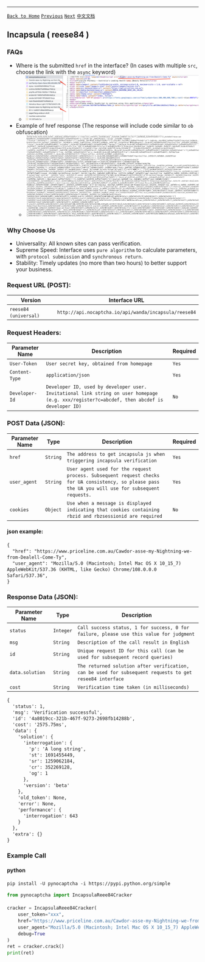 ------
[`Back to Home`](en.md)    [`Previous`](hcaptcha.md)    [`Next`](incapsula_utmvc.md)    [`中文文档`](../zh-CN/incapsula.md)

## Incapsula ( reese84 )

### FAQs

* Where is the submitted `href` in the interface? (In cases with multiple `src`, choose the link with the `async` keyword)
    * ![incapsula](/images/incapsula/incapsula.png)
* Example of href response (The response will include code similar to `ob` obfuscation)
    * ![incapsula](/images/incapsula/incapsula2.png)

### Why Choose Us

* Universality: All known sites can pass verification.
* Supreme Speed: Interface uses `pure algorithm` to calculate parameters, with `protocol submission` and `synchronous return`.
* Stability: Timely updates (no more than two hours) to better support your business.

### Request URL (POST):

| Version               | Interface URL                                                |
|-------------------|---------------------------------------------------------|
| `reese84 (universal)` | `http://api.nocaptcha.io/api/wanda/incapsula/reese84` |

### Request Headers:

| Parameter Name | Description | Required |
|----------------|-------------|----------|
| `User-Token`   | `User secret key, obtained from homepage` | `Yes` |
| `Content-Type` | `application/json` | `Yes` |
| `Developer-Id` | `Developer ID, used by developer user. Invitational link string on user homepage (e.g. xxx/register?c=abcdef, then abcdef is developer ID)` | `No` |

### POST Data (JSON):

| Parameter Name | Type       | Description | Required |
|----------------|------------|-------------|----------|
| `href`         | `String`   | `The address to get incapsula js when triggering incapsula verification` | `Yes` |
| `user_agent`   | `String`   | `User agent used for the request process. Subsequent request checks for UA consistency, so please pass the UA you will use for subsequent requests.` | `Yes` |
| `cookies` | `Object`  | `Use when a message is displayed indicating that cookies containing rbzid and rbzsessionid are required`                                                                                                      | `No` |


#### json example:

```
{
  "href": "https://www.priceline.com.au/Cawdor-asse-my-Nightning-we-from-Dealell-Come-Ty",
  "user_agent": "Mozilla/5.0 (Macintosh; Intel Mac OS X 10_15_7) AppleWebKit/537.36 (KHTML, like Gecko) Chrome/108.0.0.0 Safari/537.36",
}
```

### Response Data (JSON):

| Parameter Name  | Type       | Description |
|-----------------|------------|-------------|
| `status`        | `Integer`  | `Call success status, 1 for success, 0 for failure, please use this value for judgment` |
| `msg`           | `String`   | `Description of the call result in English` |
| `id`            | `String`   | `Unique request ID for this call (can be used for subsequent record queries)` |
| `data.solution` | `String`   | `The returned solution after verification, can be used for subsequent requests to get resee84 interface` |
| `cost`          | `String`   | `Verification time taken (in milliseconds)` |

```
{
  'status': 1,
  'msg': 'Verification successful',
  'id': '4a8019cc-321b-467f-9273-2698fb14288b',
  'cost': '2575.75ms',
  'data': {
    'solution': {
      'interrogation': {
        'p': 'A long string',
        'st': 1691455449,
        'sr': 1259062184,
        'cr': 352269128,
        'og': 1
      },
      'version': 'beta'
    },
    'old_token': None,
    'error': None,
    'performance': {
      'interrogation': 643
    }
  },
  'extra': {}
}
```


### Example Call

#### python

```shell
pip install -U pynocaptcha -i https://pypi.python.org/simple
```

```python
from pynocaptcha import IncapsulaReee84Cracker

cracker = IncapsulaReee84Cracker(
    user_token="xxx",
    href="https://www.priceline.com.au/Cawdor-asse-my-Nightning-we-from-Dealell-Come-Ty",
    user_agent="Mozilla/5.0 (Macintosh; Intel Mac OS X 10_15_7) AppleWebKit/537.36 (KHTML, like Gecko) Chrome/108.0.0.0 Safari/537.36",
    debug=True
)
ret = cracker.crack()
print(ret)
```
